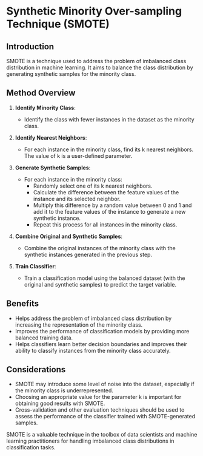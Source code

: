 # Synthetic Minority Over-sampling Technique (SMOTE)

## Introduction

SMOTE is a technique used to address the problem of imbalanced class distribution in machine learning. It aims to balance the class distribution by generating synthetic samples for the minority class.

## Method Overview

1. **Identify Minority Class**:
   - Identify the class with fewer instances in the dataset as the minority class.

2. **Identify Nearest Neighbors**:
   - For each instance in the minority class, find its k nearest neighbors. The value of k is a user-defined parameter.

3. **Generate Synthetic Samples**:
   - For each instance in the minority class:
     - Randomly select one of its k nearest neighbors.
     - Calculate the difference between the feature values of the instance and its selected neighbor.
     - Multiply this difference by a random value between 0 and 1 and add it to the feature values of the instance to generate a new synthetic instance.
     - Repeat this process for all instances in the minority class.

4. **Combine Original and Synthetic Samples**:
   - Combine the original instances of the minority class with the synthetic instances generated in the previous step.

5. **Train Classifier**:
   - Train a classification model using the balanced dataset (with the original and synthetic samples) to predict the target variable.

## Benefits

- Helps address the problem of imbalanced class distribution by increasing the representation of the minority class.
- Improves the performance of classification models by providing more balanced training data.
- Helps classifiers learn better decision boundaries and improves their ability to classify instances from the minority class accurately.

## Considerations

- SMOTE may introduce some level of noise into the dataset, especially if the minority class is underrepresented.
- Choosing an appropriate value for the parameter k is important for obtaining good results with SMOTE.
- Cross-validation and other evaluation techniques should be used to assess the performance of the classifier trained with SMOTE-generated samples.

SMOTE is a valuable technique in the toolbox of data scientists and machine learning practitioners for handling imbalanced class distributions in classification tasks.
